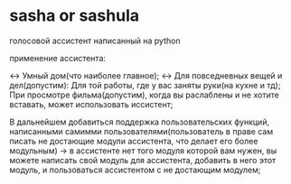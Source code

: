 # sasha or sashula

голосовой ассистент написанный на python

применение ассистента:

  <-> Умный дом(что наиболее главное);
  <-> Для повседневных вещей и дел(допустим):
    Для той работы, где у вас заняты руки(на кухне и тд);
    При просмотре фильма(допустим), когда вы раслаблены и не хотите вставать, может использовать иссистент;
    
    
 
  
  
В дальнейшем добавиться поддержка пользовательских функций, написанными самимми пользователями(пользователь в праве сам писать не достающие модули ассистента, что делает его более модульным) -> в ассистенте нет того модуля которой вам нужен, вы можете написать свой модуль для ассистента, добавить в него этот модуль, и пользоваться ассистентом с не достающим модулем;
